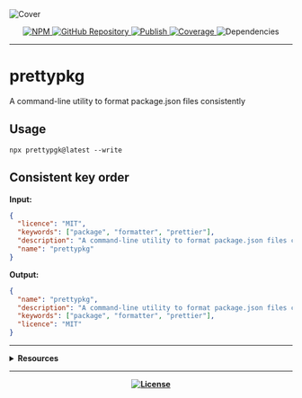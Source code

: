 <img src="https://repository-images.githubusercontent.com/903297410/ebad93f8-ebe6-4620-991a-2d9af5c510a6" alt="Cover" />

<p align="center">
  <a href="https://npmjs.com/package/prettypkg/" target="_blank">
    <img src="https://img.shields.io/npm/v/prettypkg.svg" alt="NPM" />
  </a>

  <a href="https://github.com/rdarida/prettypkg" target="_blank">
    <img src="https://img.shields.io/badge/-repository-222222?style=flat&logo=github" alt="GitHub Repository" />
  </a>

  <a href="https://github.com/rdarida/prettypkg/actions/workflows/publish.yml" target="_blank" alt="GitHub Actions">
    <img src="https://github.com/rdarida/prettypkg/actions/workflows/publish.yml/badge.svg" alt="Publish" />
  </a>

  <a href="https://sonarcloud.io/dashboard?id=rdarida_prettypkg" target="_blank" alt="SonarCloud">
    <img src="https://sonarcloud.io/api/project_badges/measure?project=rdarida_prettypkg&metric=coverage" alt="Coverage" />
  </a>

  <img src="https://img.shields.io/librariesio/release/npm/prettypkg" alt="Dependencies" />
</p>
<hr>

# prettypkg
A command-line utility to format package.json files consistently

## Usage
```
npx prettypgk@latest --write
```

## Consistent key order

**Input:**
```json
{
  "licence": "MIT",
  "keywords": ["package", "formatter", "prettier"],
  "description": "A command-line utility to format package.json files consistently",
  "name": "prettypkg"
}
```

**Output:**
```json
{
  "name": "prettypkg",
  "description": "A command-line utility to format package.json files consistently",
  "keywords": ["package", "formatter", "prettier"],
  "licence": "MIT"
}
```

<hr>

<details>
  <summary>
    <strong>Resources<strong>
  </summary>

- [Documentation](https://rdarida.github.io/prettypkg/)
</details>
<hr>

<p align="center">
  <a href="LICENSE" target="_blank">
    <img src="https://img.shields.io/badge/license-MIT-green" alt="License" />
  </a>
</p>
